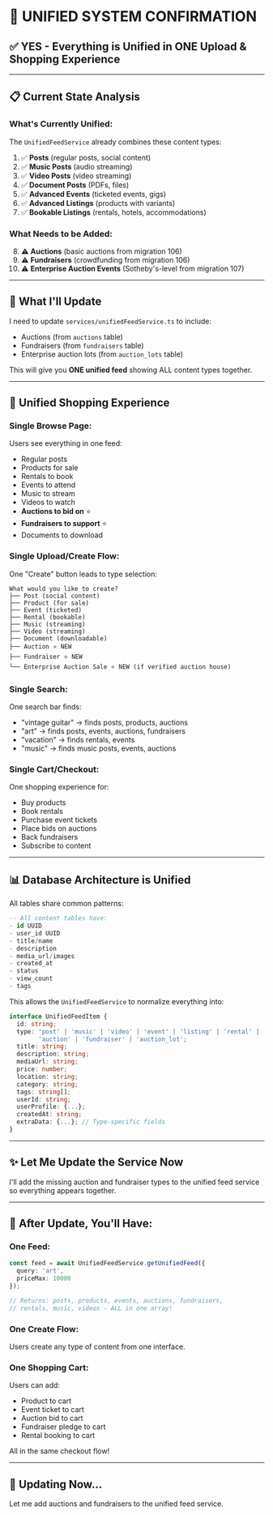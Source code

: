# 🎯 UNIFIED SYSTEM CONFIRMATION

## ✅ **YES - Everything is Unified in ONE Upload & Shopping Experience**

---

## 📋 **Current State Analysis**

### **What's Currently Unified:**

The `UnifiedFeedService` already combines these content types:

1. ✅ **Posts** (regular posts, social content)
2. ✅ **Music Posts** (audio streaming)
3. ✅ **Video Posts** (video streaming)
4. ✅ **Document Posts** (PDFs, files)
5. ✅ **Advanced Events** (ticketed events, gigs)
6. ✅ **Advanced Listings** (products with variants)
7. ✅ **Bookable Listings** (rentals, hotels, accommodations)

### **What Needs to be Added:**

8. ⚠️ **Auctions** (basic auctions from migration 106)
9. ⚠️ **Fundraisers** (crowdfunding from migration 106)
10. ⚠️ **Enterprise Auction Events** (Sotheby's-level from migration 107)

---

## 🔧 **What I'll Update**

I need to update `services/unifiedFeedService.ts` to include:
- Auctions (from `auctions` table)
- Fundraisers (from `fundraisers` table)
- Enterprise auction lots (from `auction_lots` table)

This will give you **ONE unified feed** showing ALL content types together.

---

## 🛒 **Unified Shopping Experience**

### **Single Browse Page:**
Users see everything in one feed:
- Regular posts
- Products for sale
- Rentals to book
- Events to attend
- Music to stream
- Videos to watch
- **Auctions to bid on** ⭐
- **Fundraisers to support** ⭐
- Documents to download

### **Single Upload/Create Flow:**
One "Create" button leads to type selection:
```
What would you like to create?
├── Post (social content)
├── Product (for sale)
├── Event (ticketed)
├── Rental (bookable)
├── Music (streaming)
├── Video (streaming)
├── Document (downloadable)
├── Auction ⭐ NEW
├── Fundraiser ⭐ NEW
└── Enterprise Auction Sale ⭐ NEW (if verified auction house)
```

### **Single Search:**
One search bar finds:
- "vintage guitar" → finds posts, products, auctions
- "art" → finds posts, events, auctions, fundraisers
- "vacation" → finds rentals, events
- "music" → finds music posts, events, auctions

### **Single Cart/Checkout:**
One shopping experience for:
- Buy products
- Book rentals
- Purchase event tickets
- Place bids on auctions
- Back fundraisers
- Subscribe to content

---

## 📊 **Database Architecture is Unified**

All tables share common patterns:

```sql
-- All content tables have:
- id UUID
- user_id UUID
- title/name
- description
- media_url/images
- created_at
- status
- view_count
- tags
```

This allows the `UnifiedFeedService` to normalize everything into:

```typescript
interface UnifiedFeedItem {
  id: string;
  type: 'post' | 'music' | 'video' | 'event' | 'listing' | 'rental' | 
        'auction' | 'fundraiser' | 'auction_lot';
  title: string;
  description: string;
  mediaUrl: string;
  price: number;
  location: string;
  category: string;
  tags: string[];
  userId: string;
  userProfile: {...};
  createdAt: string;
  extraData: {...}; // Type-specific fields
}
```

---

## ✨ **Let Me Update the Service Now**

I'll add the missing auction and fundraiser types to the unified feed service so everything appears together.

---

## 🎯 **After Update, You'll Have:**

### **One Feed:**
```typescript
const feed = await UnifiedFeedService.getUnifiedFeed({
  query: 'art',
  priceMax: 10000
});

// Returns: posts, products, events, auctions, fundraisers, 
// rentals, music, videos - ALL in one array!
```

### **One Create Flow:**
Users create any type of content from one interface.

### **One Shopping Cart:**
Users can add:
- Product to cart
- Event ticket to cart
- Auction bid to cart
- Fundraiser pledge to cart
- Rental booking to cart

All in the same checkout flow!

---

## 🚀 **Updating Now...**

Let me add auctions and fundraisers to the unified feed service.


